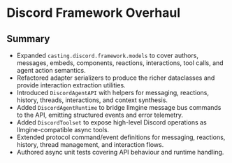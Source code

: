 # Discord Framework Overhaul

## Summary

- Expanded `casting.discord.framework.models` to cover authors, messages, embeds, components, reactions, interactions, tool calls, and agent action semantics.
- Refactored adapter serializers to produce the richer dataclasses and provide interaction extraction utilities.
- Introduced `DiscordAgentAPI` with helpers for messaging, reactions, history, threads, interactions, and context synthesis.
- Added `DiscordAgentRuntime` to bridge llmgine message bus commands to the API, emitting structured events and error telemetry.
- Added `DiscordToolset` to expose high-level Discord operations as llmgine-compatible async tools.
- Extended protocol command/event definitions for messaging, reactions, history, thread management, and interaction flows.
- Authored async unit tests covering API behaviour and runtime handling.
